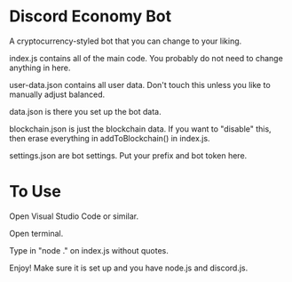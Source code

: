 # Discord Economy Bot
A cryptocurrency-styled bot that you can change to your liking.

index.js contains all of the main code. You probably do not need to change anything in here.

user-data.json contains all user data. Don't touch this unless you like to manually adjust balanced.

data.json is there you set up the bot data.

blockchain.json is just the blockchain data. If you want to "disable" this, then erase everything in addToBlockchain() in index.js.

settings.json are bot settings. Put your prefix and bot token here.

# To Use

Open Visual Studio Code or similar.

Open terminal.

Type in "node ." on index.js without quotes.

Enjoy! Make sure it is set up and you have node.js and discord.js.
